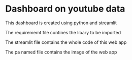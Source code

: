 # Dashboard on youtube data

This dashboard is created using python and streamlit

The requirememt file contines the libary to be imported 

The streamlit file contains the whole code of this web app

The pa named file contains the image of the web app
